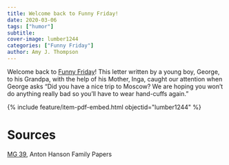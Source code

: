 ```yaml
---
title: Welcome back to Funny Friday!
date: 2020-03-06
tags: ["humor"]
subtitle: 
cover-image: lumber1244
categories: ["Funny Friday"]
author: Amy J. Thompson
---
```


Welcome back to [Funny Friday](https://harvester.lib.uidaho.edu/series/funnyfriday.html)! This letter written by a young boy, George, to his Grandpa, with the help of his Mother, Inga, caught our attention when George asks “Did you have a nice trip to Moscow? We are hoping you won’t do anything really bad so you’ll have to wear hand-cuffs again.”

{% include feature/item-pdf-embed.html objectid="lumber1244" %}

# Sources

[MG 39](https://archiveswest.orbiscascade.org/ark:/80444/xv53698), Anton Hanson Family Papers